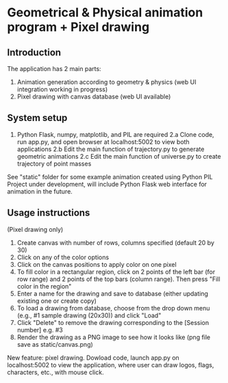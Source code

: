 # Geometrical & Physical animation program + Pixel drawing

## Introduction
The application has 2 main parts: 
1) Animation generation according to geometry & physics (web UI integration working in progress)
2) Pixel drawing with canvas database (web UI available)

## System setup
1. Python Flask, numpy, matplotlib, and PIL are required
2.a Clone code, run app.py, and open browser at localhost:5002 to view both applications
2.b Edit the main function of trajectory.py to generate geometric animations
2.c Edit the main function of universe.py to create trajectory of point masses

See "static" folder for some example animation created using Python PIL
Project under development, will include Python Flask web interface for animation in the future.

## Usage instructions
(Pixel drawing only)
1. Create canvas with number of rows, columns specified (default 20 by 30)
2. Click on any of the color options
3. Click on the canvas positions to apply color on one pixel
4. To fill color in a rectangular region, click on 2 points of the left bar (for row range) and 2 points of the top bars (column range). Then press "Fill color in the region"
5. Enter a name for the drawing and save to database (either updating existing one or create copy)
6. To load a drawing from database, choose from the drop down menu (e.g., #1 sample drawing (20x30)) and click "Load"
7. Click "Delete" to remove the drawing corresponding to the [Session number] e.g. #3
8. Render the drawing as a PNG image to see how it looks like (png file save as static/canvas.png)

New feature: pixel drawing. Dowload code, launch app.py on localhost:5002 to view the application, where user can draw logos, flags, characters, etc., with mouse click.